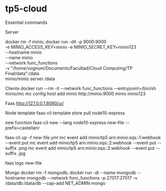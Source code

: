 # tp5-cloud

Essential commands

Server

docker rm -f minio; docker run -dit -p 9000:9000 \
  -e MINIO_ACCESS_KEY=minio -e MINIO_SECRET_KEY=minio123 \
  --hostname minio \
  --name minio \
  --network func_functions \
  -v "/home/vognum/Documents/Facultad/Cloud Computing/TP Final/data":/data \
  minio/minio server /data

Cliente
docker run --rm -it --network func_functions --entrypoint=/bin/sh minio/mc
mc config host add minio http://minio:9000 minio minio123

Faas
http://127.0.0.1:8080/ui/

Node template
faas-cli template store pull node10-express

new function
faas-cli new --lang node10-express new-file --prefix=castellanr

faas-cli up -f new-file.yml
mc event add minio/tp5 arn:minio:sqs::1:webhook --event put
mc event add minio/tp5 arn:minio:sqs::2:webhook --event put --suffix .png
mc event add minio/tp5 arn:minio:sqs::2:webhook --event put --suffix .jpg

faas logs new-file

Mongo
docker rm -f mongodb; docker run -di --name mongodb --hostname mongodb --network func_functions -p 27017:27017 -v /data/db:/data/db --cap-add NET_ADMIN mongo
